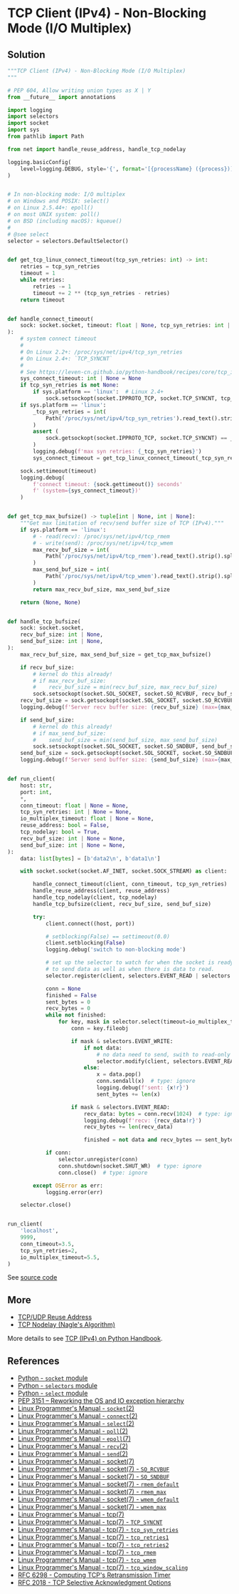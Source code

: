 # TCP Client (IPv4) - Non-Blocking Mode (I/O Multiplex)

## Solution

```python
"""TCP Client (IPv4) - Non-Blocking Mode (I/O Multiplex)
"""

# PEP 604, Allow writing union types as X | Y
from __future__ import annotations

import logging
import selectors
import socket
import sys
from pathlib import Path

from net import handle_reuse_address, handle_tcp_nodelay

logging.basicConfig(
    level=logging.DEBUG, style='{', format='[{processName} ({process})] {message}'
)


# In non-blocking mode: I/O multiplex
# on Windows and POSIX: select()
# on Linux 2.5.44+: epoll()
# on most UNIX system: poll()
# on BSD (including macOS): kqueue()
#
# @see select
selector = selectors.DefaultSelector()


def get_tcp_linux_connect_timeout(tcp_syn_retries: int) -> int:
    retries = tcp_syn_retries
    timeout = 1
    while retries:
        retries -= 1
        timeout += 2 ** (tcp_syn_retries - retries)
    return timeout


def handle_connect_timeout(
    sock: socket.socket, timeout: float | None, tcp_syn_retries: int | None
):
    # system connect timeout
    #
    # On Linux 2.2+: /proc/sys/net/ipv4/tcp_syn_retries
    # On Linux 2.4+: `TCP_SYNCNT`
    #
    # See https://leven-cn.github.io/python-handbook/recipes/core/tcp_ipv4
    sys_connect_timeout: int | None = None
    if tcp_syn_retries is not None:
        if sys.platform == 'linux':  # Linux 2.4+
            sock.setsockopt(socket.IPPROTO_TCP, socket.TCP_SYNCNT, tcp_syn_retries)
    if sys.platform == 'linux':
        _tcp_syn_retries = int(
            Path('/proc/sys/net/ipv4/tcp_syn_retries').read_text().strip()
        )
        assert (
            sock.getsockopt(socket.IPPROTO_TCP, socket.TCP_SYNCNT) == _tcp_syn_retries
        )
        logging.debug(f'max syn retries: {_tcp_syn_retries}')
        sys_connect_timeout = get_tcp_linux_connect_timeout(_tcp_syn_retries)

    sock.settimeout(timeout)
    logging.debug(
        f'connect timeout: {sock.gettimeout()} seconds'
        f' (system={sys_connect_timeout})'
    )


def get_tcp_max_bufsize() -> tuple[int | None, int | None]:
    """Get max limitation of recv/send buffer size of TCP (IPv4)."""
    if sys.platform == 'linux':
        # - read(recv): /proc/sys/net/ipv4/tcp_rmem
        # - write(send): /proc/sys/net/ipv4/tcp_wmem
        max_recv_buf_size = int(
            Path('/proc/sys/net/ipv4/tcp_rmem').read_text().strip().split()[2].strip()
        )
        max_send_buf_size = int(
            Path('/proc/sys/net/ipv4/tcp_wmem').read_text().strip().split()[2].strip()
        )
        return max_recv_buf_size, max_send_buf_size

    return (None, None)


def handle_tcp_bufsize(
    sock: socket.socket,
    recv_buf_size: int | None,
    send_buf_size: int | None,
):
    max_recv_buf_size, max_send_buf_size = get_tcp_max_bufsize()

    if recv_buf_size:
        # kernel do this already!
        # if max_recv_buf_size:
        #    recv_buf_size = min(recv_buf_size, max_recv_buf_size)
        sock.setsockopt(socket.SOL_SOCKET, socket.SO_RCVBUF, recv_buf_size)
    recv_buf_size = sock.getsockopt(socket.SOL_SOCKET, socket.SO_RCVBUF)
    logging.debug(f'Server recv buffer size: {recv_buf_size} (max={max_recv_buf_size})')

    if send_buf_size:
        # kernel do this already!
        # if max_send_buf_size:
        #    send_buf_size = min(send_buf_size, max_send_buf_size)
        sock.setsockopt(socket.SOL_SOCKET, socket.SO_SNDBUF, send_buf_size)
    send_buf_size = sock.getsockopt(socket.SOL_SOCKET, socket.SO_SNDBUF)
    logging.debug(f'Server send buffer size: {send_buf_size} (max={max_send_buf_size})')


def run_client(
    host: str,
    port: int,
    *,
    conn_timeout: float | None = None,
    tcp_syn_retries: int | None = None,
    io_multiplex_timeout: float | None = None,
    reuse_address: bool = False,
    tcp_nodelay: bool = True,
    recv_buf_size: int | None = None,
    send_buf_size: int | None = None,
):
    data: list[bytes] = [b'data2\n', b'data1\n']

    with socket.socket(socket.AF_INET, socket.SOCK_STREAM) as client:

        handle_connect_timeout(client, conn_timeout, tcp_syn_retries)
        handle_reuse_address(client, reuse_address)
        handle_tcp_nodelay(client, tcp_nodelay)
        handle_tcp_bufsize(client, recv_buf_size, send_buf_size)

        try:
            client.connect((host, port))

            # setblocking(False) == settimeout(0.0)
            client.setblocking(False)
            logging.debug('switch to non-blocking mode')

            # set up the selector to watch for when the socket is ready
            # to send data as well as when there is data to read.
            selector.register(client, selectors.EVENT_READ | selectors.EVENT_WRITE)

            conn = None
            finished = False
            sent_bytes = 0
            recv_bytes = 0
            while not finished:
                for key, mask in selector.select(timeout=io_multiplex_timeout):
                    conn = key.fileobj

                    if mask & selectors.EVENT_WRITE:
                        if not data:
                            # no data need to send, swith to read-only
                            selector.modify(client, selectors.EVENT_READ)
                        else:
                            x = data.pop()
                            conn.sendall(x)  # type: ignore
                            logging.debug(f'sent: {x!r}')
                            sent_bytes += len(x)

                    if mask & selectors.EVENT_READ:
                        recv_data: bytes = conn.recv(1024)  # type: ignore
                        logging.debug(f'recv: {recv_data!r}')
                        recv_bytes += len(recv_data)

                        finished = not data and recv_bytes == sent_bytes

            if conn:
                selector.unregister(conn)
                conn.shutdown(socket.SHUT_WR)  # type: ignore
                conn.close()  # type: ignore

        except OSError as err:
            logging.error(err)

    selector.close()


run_client(
    'localhost',
    9999,
    conn_timeout=3.5,
    tcp_syn_retries=2,
    io_multiplex_timeout=5.5,
)
```

See [source code](https://github.com/leven-cn/python-cookbook/blob/main/examples/core/tcp_client_ipv4_io_multiplex.py)

## More

- [TCP/UDP Reuse Address](net_reuse_address)
- [TCP Nodelay (Nagle's Algorithm)](tcp_nodelay)

More details to see [TCP (IPv4) on Python Handbook](https://leven-cn.github.io/python-handbook/recipes/core/tcp_ipv4).

## References

- [Python - `socket` module](https://docs.python.org/3/library/socket.html)
- [Python - `selectors` module](https://docs.python.org/3/library/selectors.html)
- [Python - `select` module](https://docs.python.org/3/library/select.html)
- [PEP 3151 – Reworking the OS and IO exception hierarchy](https://peps.python.org/pep-3151/)
- [Linux Programmer's Manual - `socket`(2)](https://manpages.debian.org/bullseye/manpages-dev/socket.2.en.html)
- [Linux Programmer's Manual - `connect`(2)](https://manpages.debian.org/bullseye/manpages-dev/connect.2.en.html)
- [Linux Programmer's Manual - `select`(2)](https://manpages.debian.org/bullseye/manpages-dev/select.2.en.html)
- [Linux Programmer's Manual - `poll`(2)](https://manpages.debian.org/bullseye/manpages-dev/poll.2.en.html)
- [Linux Programmer's Manual - `epoll`(7)](https://manpages.debian.org/bullseye/manpages-dev/epoll.7.en.html)
- [Linux Programmer's Manual - `recv`(2)](https://manpages.debian.org/bullseye/manpages-dev/recv.2.en.html)
- [Linux Programmer's Manual - `send`(2)](https://manpages.debian.org/bullseye/manpages-dev/send.2.en.html)
- [Linux Programmer's Manual - socket(7)](https://manpages.debian.org/bullseye/manpages/socket.7.en.html)
- [Linux Programmer's Manual - socket(7) - `SO_RCVBUF`](https://manpages.debian.org/bullseye/manpages/socket.7.en.html#SO_RCVBUF)
- [Linux Programmer's Manual - socket(7) - `SO_SNDBUF`](https://manpages.debian.org/bullseye/manpages/socket.7.en.html#SO_SNDBUF)
- [Linux Programmer's Manual - socket(7) - `rmem_default`](https://manpages.debian.org/bullseye/manpages/socket.7.en.html#rmem_default)
- [Linux Programmer's Manual - socket(7) - `rmem_max`](https://manpages.debian.org/bullseye/manpages/socket.7.en.html#rmem_max)
- [Linux Programmer's Manual - socket(7) - `wmem_default`](https://manpages.debian.org/bullseye/manpages/socket.7.en.html#wmem_default)
- [Linux Programmer's Manual - socket(7) - `wmem_max`](https://manpages.debian.org/bullseye/manpages/socket.7.en.html#wmem_max)
- [Linux Programmer's Manual - tcp(7)](https://manpages.debian.org/bullseye/manpages/tcp.7.en.html)
- [Linux Programmer's Manual - tcp(7) - `TCP_SYNCNT`](https://manpages.debian.org/bullseye/manpages/tcp.7.en.html#TCP_SYNCNT)
- [Linux Programmer's Manual - tcp(7) - `tcp_syn_retries`](https://manpages.debian.org/bullseye/manpages/tcp.7.en.html#tcp_syn_retries)
- [Linux Programmer's Manual - tcp(7) - `tcp_retries1`](https://manpages.debian.org/bullseye/manpages/tcp.7.en.html#tcp_retries1)
- [Linux Programmer's Manual - tcp(7) - `tcp_retries2`](https://manpages.debian.org/bullseye/manpages/tcp.7.en.html#tcp_retries2)
- [Linux Programmer's Manual - tcp(7) - `tcp_rmem`](https://manpages.debian.org/bullseye/manpages/tcp.7.en.html#tcp_rmem)
- [Linux Programmer's Manual - tcp(7) - `tcp_wmem`](https://manpages.debian.org/bullseye/manpages/tcp.7.en.html#tcp_wmem)
- [Linux Programmer's Manual - tcp(7) - `tcp_window_scaling`](https://manpages.debian.org/bullseye/manpages/tcp.7.en.html#tcp_window_scaling)
- [RFC 6298 - Computing TCP's Retransmission Timer](https://datatracker.ietf.org/doc/html/rfc6298.html)
- [RFC 2018 - TCP Selective Acknowledgment Options](https://datatracker.ietf.org/doc/html/rfc2018.html)
